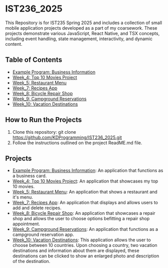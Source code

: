 # IST236_2025

This Repository is for IST235 Spring 2025 and includes a collection of small mobile application projects developed as a part of my coarsework.
These projects demonstrate various JavaScript, React Native, and TSX concepts, including event handling, state management, interactivity, and dynamic content.

## Table of Contents
- [Example Program: Business Information](#example-program-business-information)
- [Week_4: Top 10 Movies Project](#week-4-top-10-movies-project)
- [Week_5: Restaurant Menu](#week-5-restaurant-menu)
- [Week_7: Recipes App](#week-7-recipes-app)
- [Week_8: Bicycle Repair Shop](#week-8-bicycle-repair-shop)
- [Week_9: Campground Reservations](#week-9-campground-reservations)
- [Week_10: Vacation Destinations](#week-10-vacation-destinations)

## How to Run the Projects
1. Clone this repository:
   git clone https://github.com/KDProgramming/IST236_2025.git
2. Follow the instructions outlined on the project ReadME.md file.

## Projects
- [Example Program: Business Information](./Examples/BusinessInformation): An application that functions as a business card.
- [Week_4: Top 10 Movies Project](./Week_4): An application that showcases my top 10 movies.
- [Week_5: Restaurant Menu](./Week_5/restaurantMenu): An application that shows a restaurant and it's menu.
- [Week_7: Recipes App](./Week_7/RecipesApp): An application that displays and allows users to add and delete recipes. 
- [Week_8: Bicycle Repair Shop](./Week_8/BicycleRepairShop): An application that showcases a repair shop and allows the user to choose options befitting a repair shop appointment. 
- [Week_9: Campground Reservations](./Week_9): An application that functions as a campground reservation app.
- [Week_10: Vacation Destinations](./Week_10): This application allows the user to choose between 10 countries. Upon choosing a country, two vacation destinations and information about them are displayed, these destinations can be clicked to show an enlarged photo and description of the destination.
